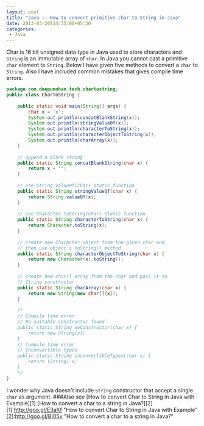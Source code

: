 ```yaml
---
layout: post
title: "Java :: How to convert primitive char to String in Java"
date: 2013-03-26T14:35:00+05:30
categories:
 - Java
---
```

Char is 16 bit unsigned data type in Java used to store characters and <code>String</code> is an immutable array of <code>char</code>. In Java you cannot cast a primitive <code>char</code> element to <code>String</code>.
Below I have given five methods to convert a <code>char</code> to <code>String</code>. Also I have included common mistakes that gives compile time errors.
``` java
package com.deepumohan.tech.chartostring;
public class CharToString {
    
    public static void main(String[] args) {
        char x = 'x';
        System.out.println(concatBlankString(x));
        System.out.println(stringValueOf(x));
        System.out.println(characterToString(x));
        System.out.println(characterObjectToString(x));
        System.out.println(charArray(x));
    }
    
    // append a blank string
    public static String concatBlankString(char x) {
        return x + "";
    }
    
    // use String.valueOf(char) static function
    public static String stringValueOf(char x) {
        return String.valueOf(x);
    }
    
    // use Character.toString(char) static function
    public static String characterToString(char x) {
        return Character.toString(x);
    }
    
    // create new Character object from the given char and
    // then use object's toString() method
    public static String characterObjectToString(char x) {
        return new Character(x).toString();
    }
    
    // create new char[] array from the char and pass it to
    // String constructor
    public static String charArray(char x) {
        return new String(new char[]{x});
    }
    
    /*
    // Compile time error
    // No suitable constructor found
    public static String noConstructor(char x) {
        return new String(x);
    }
    // Compile time error
    // Inconvertible types
    public static String inconvertibleTypes(char x) {
        return (String) x;
    }
    */
}
```
I wonder why Java doesn't include <code>String</code> constructor that accept a single <code>char</code> as argument.
###Also see
[How to convert Char to String in Java with Example][1]
[How to convert a char to a string in Java?][2]
[1]:http://goo.gl/E3aKf "How to convert Char to String in Java with Example"
[2]:http://goo.gl/BI05v "How to convert a char to a string in Java?"
